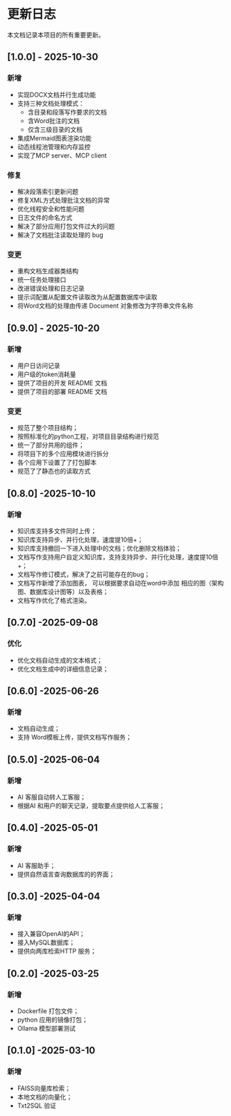 # 更新日志

本文档记录本项目的所有重要更新。

## [1.0.0] - 2025-10-30

### 新增
- 实现DOCX文档并行生成功能
- 支持三种文档处理模式：
  - 含目录和段落写作要求的文档
  - 含Word批注的文档  
  - 仅含三级目录的文档
- 集成Mermaid图表渲染功能
- 动态线程池管理和内存监控
- 实现了MCP server、MCP client

### 修复
- 解决段落索引更新问题
- 修复XML方式处理批注文档的异常
- 优化线程安全和性能问题
- 日志文件的命名方式
- 解决了部分应用打包文件过大的问题
- 解决了文档批注读取处理的 bug

### 变更
- 重构文档生成器类结构
- 统一任务处理接口
- 改进错误处理和日志记录
- 提示词配置从配置文件读取改为从配置数据库中读取
- 将Word文档的处理由传递 Document 对象修改为字符串文件名称

## [0.9.0] - 2025-10-20

### 新增
- 用户日访问记录
- 用户级的token消耗量
- 提供了项目的开发 README 文档
- 提供了项目的部署 README 文档

### 变更
- 规范了整个项目结构；
- 按照标准化的python工程，对项目目录结构进行规范
- 统一了部分共用的组件；
- 将项目下的多个应用模块进行拆分
- 各个应用下设置了了打包脚本
- 规范了了静态也的读取方式

## [0.8.0] -2025-10-10
### 新增
- 知识库支持多文件同时上传；
- 知识库支持异步、并行化处理，速度提10倍+；
- 知识库支持撤回一下进入处理中的文档；优化删除文档体验；
- 文档写作支持用户自定义知识库，支持支持异步、并行化处理，速度提10倍+；
- 文档写作修订模式，解决了之前可能存在的bug；
- 文档写作新增了添加图表， 可以根据要求自动在word中添加 相应的图（架构图、数据库设计图等）以及表格；
- 文档写作优化了格式渲染。

## [0.7.0] -2025-09-08
### 优化
- 优化文档自动生成的文本格式；
- 优化文档生成中的详细信息记录；

## [0.6.0] -2025-06-26
### 新增
- 文档自动生成；
- 支持 Word模板上传，提供文档写作服务；

## [0.5.0] -2025-06-04
### 新增
- AI 客服自动转人工客服；
- 根据AI 和用户的聊天记录，提取要点提供给人工客服；

## [0.4.0] -2025-05-01
### 新增
- AI 客服助手；
- 提供自然语言查询数据库的的界面；

## [0.3.0] -2025-04-04
### 新增
- 接入兼容OpenAI的API；
- 接入MySQL数据库；
- 提供向两库检索HTTP 服务；

## [0.2.0] -2025-03-25
### 新增
- Dockerfile 打包文件；
- python 应用的镜像打包；
- Ollama 模型部署测试


## [0.1.0] -2025-03-10
### 新增
- FAISS向量库检索；
- 本地文档的向量化；
- Txt2SQL 验证